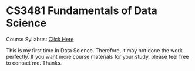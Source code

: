 # CS3481 Fundamentals of Data Science

Course Syllabus: [Click Here](https://www.cityu.edu.hk/catalogue/ug/201415/course/CS3481.pdf)

This is my first time in Data Science. Therefore, it may not done the work perfectly. If you want more course materials for your study, please feel free to contact me. Thanks.